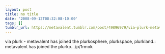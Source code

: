 ```yaml
---
layout: post
title: no title
date: '2008-09-12T08:32:08-10:00'
tags: []
tumblr_url: https://metavalent.tumblr.com/post/49896979/via-plurk-metavalent-has-joined-the
---
```

via plurk - metavalent has joined the plurkosphere, plurkspace, plurkland.: metavalent has joined the plurko.. /p/1rmok


